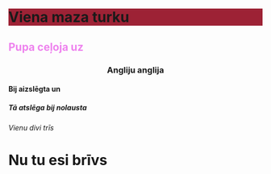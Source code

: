 <html>

<head>
</head>

<body>

<h1 style="background-color:9D2235;">Viena maza turku</h1>
<h2 style="color:violet;">Pupa ceļoja uz</h2>
<h3 style="text-align:center;">Angliju anglija</h3>
<h4>Bij aizslēgta un</h4>
<h5>Tā atslēga bij nolausta</h5>
<h6>Vienu divi trīs</h6>
<h1>Nu tu esi brīvs</h1>

</body>
</html>
